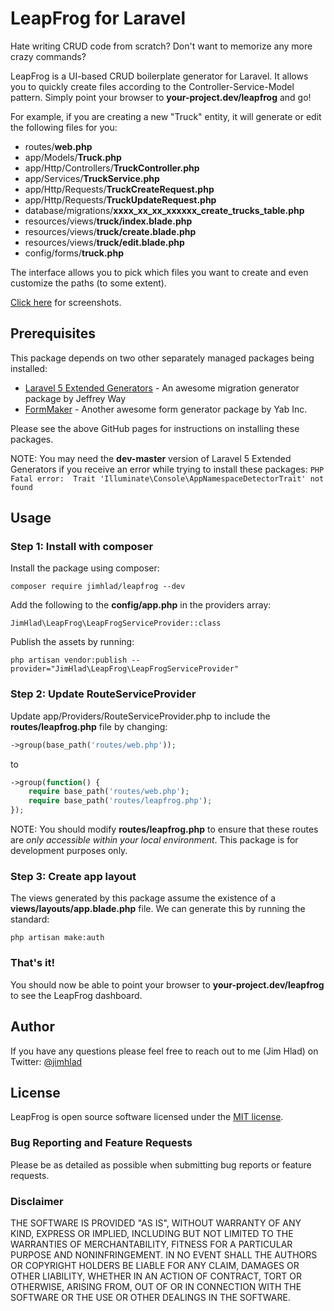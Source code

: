# LeapFrog for Laravel

Hate writing CRUD code from scratch? Don't want to memorize any more crazy commands?

LeapFrog is a UI-based CRUD boilerplate generator for Laravel. It allows you to quickly create files according to the Controller-Service-Model pattern. Simply point your browser to __your-project.dev/leapfrog__ and go!

For example, if you are creating a new "Truck" entity, it will generate or edit the following files for you:

* routes/__web.php__
* app/Models/__Truck.php__
* app/Http/Controllers/__TruckController.php__
* app/Services/__TruckService.php__
* app/Http/Requests/__TruckCreateRequest.php__
* app/Http/Requests/__TruckUpdateRequest.php__
* database/migrations/__xxxx_xx_xx_xxxxxx_create_trucks_table.php__
* resources/views/__truck/index.blade.php__
* resources/views/__truck/create.blade.php__
* resources/views/__truck/edit.blade.php__
* config/forms/__truck.php__

The interface allows you to pick which files you want to create and even customize the paths (to some extent). 

[Click here](https://www.jimhlad.com/leapfrog/screenshots) for screenshots.

## Prerequisites

This package depends on two other separately managed packages being installed:

* [Laravel 5 Extended Generators](https://github.com/laracasts/Laravel-5-Generators-Extended) - An awesome migration generator package by Jeffrey Way
* [FormMaker](https://github.com/YABhq/Formmaker) - Another awesome form generator package by Yab Inc.

Please see the above GitHub pages for instructions on installing these packages.

NOTE: You may need the __dev-master__ version of Laravel 5 Extended Generators if you receive an error while trying to install these packages: `PHP Fatal error:  Trait 'Illuminate\Console\AppNamespaceDetectorTrait' not found`

## Usage

### Step 1: Install with composer

Install the package using composer:

`composer require jimhlad/leapfrog --dev`

Add the following to the __config/app.php__ in the providers array:

`JimHlad\LeapFrog\LeapFrogServiceProvider::class`

Publish the assets by running:

`php artisan vendor:publish --provider="JimHlad\LeapFrog\LeapFrogServiceProvider"`

### Step 2: Update RouteServiceProvider

Update app/Providers/RouteServiceProvider.php to include the __routes/leapfrog.php__ file by changing:

```php
->group(base_path('routes/web.php'));
```

to 

```php
->group(function() {
    require base_path('routes/web.php');
    require base_path('routes/leapfrog.php');
});
```

NOTE: You should modify __routes/leapfrog.php__ to ensure that these routes are _only accessible within your local environment_. This package is for development purposes only.

### Step 3: Create app layout

The views generated by this package assume the existence of a __views/layouts/app.blade.php__ file. We can generate this by running the standard:

`php artisan make:auth`

### That's it!

You should now be able to point your browser to __your-project.dev/leapfrog__ to see the LeapFrog dashboard.

## Author

If you have any questions please feel free to reach out to me (Jim Hlad) on Twitter: [@jimhlad](https://twitter.com/jimhlad)

## License

LeapFrog is open source software licensed under the [MIT license](https://opensource.org/licenses/MIT).

### Bug Reporting and Feature Requests

Please be as detailed as possible when submitting bug reports or feature requests.

### Disclaimer

THE SOFTWARE IS PROVIDED "AS IS", WITHOUT WARRANTY OF ANY KIND, EXPRESS OR IMPLIED, INCLUDING BUT NOT LIMITED TO THE WARRANTIES OF MERCHANTABILITY, FITNESS FOR A PARTICULAR PURPOSE AND NONINFRINGEMENT. IN NO EVENT SHALL THE AUTHORS OR COPYRIGHT HOLDERS BE LIABLE FOR ANY CLAIM, DAMAGES OR OTHER LIABILITY, WHETHER IN AN ACTION OF CONTRACT, TORT OR OTHERWISE, ARISING FROM, OUT OF OR IN CONNECTION WITH THE SOFTWARE OR THE USE OR OTHER DEALINGS IN THE SOFTWARE.
